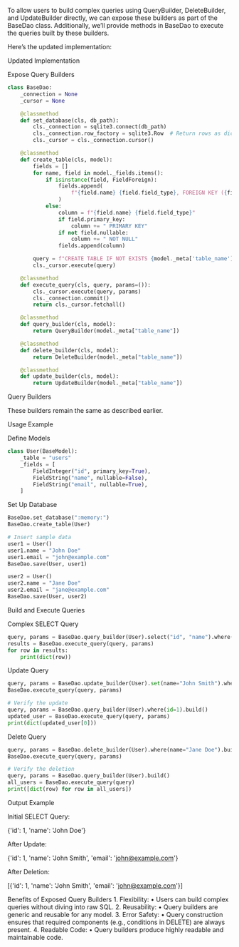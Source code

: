 To allow users to build complex queries using QueryBuilder, DeleteBuilder, and UpdateBuilder directly, we can expose these builders as part of the BaseDao class. Additionally, we’ll provide methods in BaseDao to execute the queries built by these builders.

Here’s the updated implementation:

Updated Implementation

Expose Query Builders
```python
class BaseDao:
    _connection = None
    _cursor = None

    @classmethod
    def set_database(cls, db_path):
        cls._connection = sqlite3.connect(db_path)
        cls._connection.row_factory = sqlite3.Row  # Return rows as dictionaries
        cls._cursor = cls._connection.cursor()

    @classmethod
    def create_table(cls, model):
        fields = []
        for name, field in model._fields.items():
            if isinstance(field, FieldForeign):
                fields.append(
                    f"{field.name} {field.field_type}, FOREIGN KEY ({field.name}) REFERENCES {field.model.lower()}(id)"
                )
            else:
                column = f"{field.name} {field.field_type}"
                if field.primary_key:
                    column += " PRIMARY KEY"
                if not field.nullable:
                    column += " NOT NULL"
                fields.append(column)

        query = f"CREATE TABLE IF NOT EXISTS {model._meta['table_name']} ({', '.join(fields)});"
        cls._cursor.execute(query)

    @classmethod
    def execute_query(cls, query, params=()):
        cls._cursor.execute(query, params)
        cls._connection.commit()
        return cls._cursor.fetchall()

    @classmethod
    def query_builder(cls, model):
        return QueryBuilder(model._meta["table_name"])

    @classmethod
    def delete_builder(cls, model):
        return DeleteBuilder(model._meta["table_name"])

    @classmethod
    def update_builder(cls, model):
        return UpdateBuilder(model._meta["table_name"])
```

Query Builders

These builders remain the same as described earlier.

Usage Example

Define Models
```python
class User(BaseModel):
    _table = "users"
    _fields = [
        FieldInteger("id", primary_key=True),
        FieldString("name", nullable=False),
        FieldString("email", nullable=True),
    ]
```
Set Up Database
```python
BaseDao.set_database(":memory:")
BaseDao.create_table(User)

# Insert sample data
user1 = User()
user1.name = "John Doe"
user1.email = "john@example.com"
BaseDao.save(User, user1)

user2 = User()
user2.name = "Jane Doe"
user2.email = "jane@example.com"
BaseDao.save(User, user2)
```

Build and Execute Queries

Complex SELECT Query
```python
query, params = BaseDao.query_builder(User).select("id", "name").where(email="john@example.com").build()
results = BaseDao.execute_query(query, params)
for row in results:
    print(dict(row))
```
Update Query
```python
query, params = BaseDao.update_builder(User).set(name="John Smith").where(id=1).build()
BaseDao.execute_query(query, params)

# Verify the update
query, params = BaseDao.query_builder(User).where(id=1).build()
updated_user = BaseDao.execute_query(query, params)
print(dict(updated_user[0]))
```
Delete Query
```python
query, params = BaseDao.delete_builder(User).where(name="Jane Doe").build()
BaseDao.execute_query(query, params)

# Verify the deletion
query, params = BaseDao.query_builder(User).build()
all_users = BaseDao.execute_query(query)
print([dict(row) for row in all_users])
```
Output Example

Initial SELECT Query:

{'id': 1, 'name': 'John Doe'}

After Update:

{'id': 1, 'name': 'John Smith', 'email': 'john@example.com'}

After Deletion:

[{'id': 1, 'name': 'John Smith', 'email': 'john@example.com'}]

Benefits of Exposed Query Builders
	1.	Flexibility:
	•	Users can build complex queries without diving into raw SQL.
	2.	Reusability:
	•	Query builders are generic and reusable for any model.
	3.	Error Safety:
	•	Query construction ensures that required components (e.g., conditions in DELETE) are always present.
	4.	Readable Code:
	•	Query builders produce highly readable and maintainable code.
